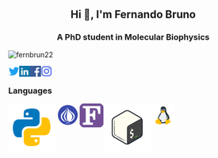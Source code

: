 <h2 align="center">Hi 👋, I'm Fernando Bruno</h2>
<h3 align="center">A PhD student in Molecular Biophysics</h3>


<p align="left"> <img src="https://komarev.com/ghpvc/?username=fernbrun22&label=Profile%20views&color=0e75b6&style=plastic" alt="fernbrun22" /> </p>

<a href="https://twitter.com/silvafb29" target="blank"><img align="left" src="icons/twitter.svg" alt="fernbrun22" width="22px" /></a>
<a href="https://linkedin.com/in/fernando-bruno-da-silva-3b596b33" target="blank"><img align="left" src="icons/linkedin.svg" alt="fernbrun22" width="22px" /></a>
<a href="https://fb.com/fernandobrunodasilva" target="blank"><img align="left" src="icons/facebook.svg" alt="fernbrun22" width="22px" /></a>
<a href="https://instagram.com/fernandobruno23" target="blank"><img align="left" src="icons/instagram.svg" alt="fernbrun22" width="22px" /></a>

<br />

### Languages

<img align="left" src="icons/python.svg" />
<img align="left" src="icons/perl.png" />
<img align="left" src="icons/fortran.png" />
<img align="left" src="icons/bash.svg" />
<img align="left" src="icons/linux.png" />
